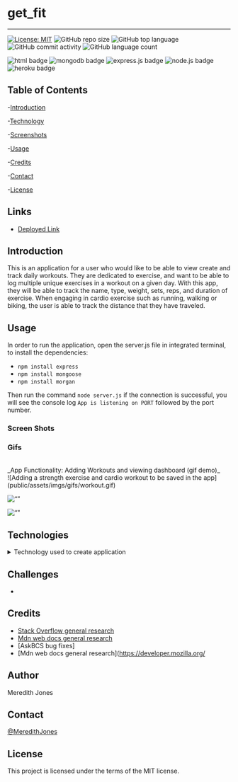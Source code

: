 # get_fit
***
[![License: MIT](https://img.shields.io/badge/License-MIT-yellow.svg)](https://opensource.org/licenses/MIT)
![GitHub repo size](https://img.shields.io/github/repo-size/meredithajones/get_fit?logo=github)
![GitHub top language](https://img.shields.io/github/languages/top/meredithajones/get_fit?color=green&logo=github&logoColor=green)
![GitHub commit activity](https://img.shields.io/github/commit-activity/w/meredithajones/get_fit?style=flat-square)
![GitHub language count](https://img.shields.io/github/languages/count/meredithajones/get_fit)

![html badge](https://img.shields.io/badge/html5%20-%23E34F26.svg?&style=for-the-badge&logo=html5&logoColor=white)
![mongodb badge](https://img.shields.io/badge/MongoDB-%234ea94b.svg?&style=for-the-badge&logo=mongodb&logoColor=white)
![express.js badge](https://img.shields.io/badge/express.js%20-%23404d59.svg?&style=for-the-badge)
![node.js badge](https://img.shields.io/badge/node.js%20-%2343853D.svg?&style=for-the-badge&logo=node.js&logoColor=white)
![heroku badge](https://img.shields.io/badge/heroku%20-%23430098.svg?&style=for-the-badge&logo=heroku&logoColor=white)

## Table of Contents

-[Introduction](#Introduction)

-[Technology](#Technologies)

-[Screenshots](#Screenshots)
   
-[Usage](#Usage)

-[Credits](#Credits)

-[Contact](#Contact)

-[License](#License) 


## Links

* [Deployed Link]()

## Introduction
 This is an application for a user who would like to be able to view create and track daily workouts. They are dedicated to exercise, and want to be able to log multiple unique exercises in a workout on a given day. With this app, they will be able to track the name, type, weight, sets, reps, and duration of exercise. When engaging in cardio exercise such as running, walking or biking, the user is able to track the distance that they have traveled. 

## Usage 
In order to run the application, open the server.js file in integrated terminal, to install the dependencies:
* `npm install express`
* `npm install mongoose`
* `npm install morgan`

Then run the command `node server.js` if the connection is successful, you will see the console log `App is listening on PORT` followed by the port number. 

### Screen Shots
 ### Gifs
<br>
 _App Functionality: Adding Workouts and viewing dashboard (gif demo)_
<br>
![Adding a strength exercise and cardio workout to be saved in the app](public/assets/imgs/gifs/workout.gif)

![“”]()

![“"]()



## Technologies
<details>
<summary>Technology used to create application</summary>


* mongodb

* Express

* Nodejs

* 
* 
	

</details>


## Challenges
*   


## Credits

* [Stack Overflow general research](https://stackoverflow.com/) 
* [Mdn web docs general research](https://developer.mozilla.org/en-US/)
* [AskBCS bug fixes]
* [Mdn web docs general research](https://developer.mozilla.org/

## Author
 Meredith Jones

## Contact
 [@MeredithJones](https://github.com/meredithajones)

## License 
This project is licensed under the terms of the MIT license.